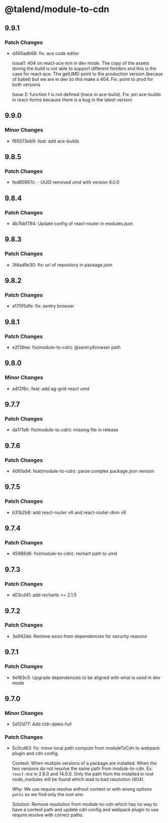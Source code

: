 # @talend/module-to-cdn

## 9.9.1

### Patch Changes

-   d465adb68: fix: ace code editor

    Issue1: 404 on react-ace min in dev mode.
    The copy of the assets during the build is not able to support different forlders and this is the case for react-ace.
    The getUMD point to the production version (becaue of babel) but we are in dev so this make a 404.
    Fix: point to prod for both versions

    Issue 2: function f is not defined (trace in ace-build).
    Fix: pin ace-builds in react-forms because there is a bug in the latest version

## 9.9.0

### Minor Changes

-   f65073eb9: feat: add ace-builds

## 9.8.5

### Patch Changes

-   fed80967c: - UUID removed umd with version 9.0.0

## 9.8.4

### Patch Changes

-   4b7bbf794: Update config of react-router in modules.json

## 9.8.3

### Patch Changes

-   3f4ad5e30: fix: url of repository in package.json

## 9.8.2

### Patch Changes

-   e170f5dfe: fix: sentry browser

## 9.8.1

### Patch Changes

-   e2f39ee: fix(module-to-cdn): @sentry/browser path

## 9.8.0

### Minor Changes

-   a4f2f6c: feat: add ag-grid-react umd

## 9.7.7

### Patch Changes

-   da171e6: fix(module-to-cdn): missing file in release

## 9.7.6

### Patch Changes

-   4061a94: feat(module-to-cdn): parse complex package.json version

## 9.7.5

### Patch Changes

-   b31b2b8: add react-router v6 and react-router-dom v6

## 9.7.4

### Patch Changes

-   45988d6: fix(module-to-cdn): rechart path to umd

## 9.7.3

### Patch Changes

-   d03cd41: add recharts >= 2.1.5

## 9.7.2

### Patch Changes

-   3e942de: Remove axios from dependencies for security reasons

## 9.7.1

### Patch Changes

-   9ef83c5: Upgrade dependencies to be aligned with what is used in dev mode

## 9.7.0

### Minor Changes

-   5d12d77: Add cldr-dates-full

### Patch Changes

-   5c0cd63: fix: move local path compute from moduleToCdn to webpack plugin and cdn config.

    Context: When multiple versions of a package are installed.
    When the two versions do not resolve the same path from module-to-cdn.
    Ex: `react-dnd` in 2.6.0 and 14.0.0. Only the path from the installed in root node_modules will be found
    which lead to bad resolution (404).

    Why: We use require.resolve without context or with wrong options `paths` so we find only the root one.

    Solution: Remove resolution from module-to-cdn which has no way to have a context path and update cdn config and webpack plugin to use require.resolve with correct paths.
